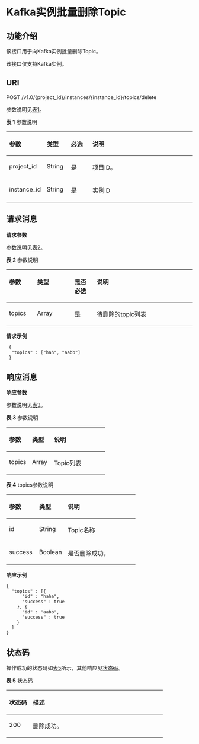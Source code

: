 # Kafka实例批量删除Topic<a name="dms-api-180614003"></a>

## 功能介绍<a name="section281017251256"></a>

该接口用于向Kafka实例批量删除Topic。

该接口仅支持Kafka实例。

## URI<a name="section2989194312512"></a>

POST /v1.0/\{project\_id\}/instances/\{instance\_id\}/topics/delete

参数说明见[表1](#table999074314516)。

**表 1**  参数说明

<a name="table999074314516"></a>
<table><thead align="left"><tr id="row1611514441455"><th class="cellrowborder" valign="top" width="16%" id="mcps1.2.5.1.1"><p id="p121151744458"><a name="p121151744458"></a><a name="p121151744458"></a>参数</p>
</th>
<th class="cellrowborder" valign="top" width="13%" id="mcps1.2.5.1.2"><p id="p7115114415513"><a name="p7115114415513"></a><a name="p7115114415513"></a>类型</p>
</th>
<th class="cellrowborder" valign="top" width="12%" id="mcps1.2.5.1.3"><p id="p111517441957"><a name="p111517441957"></a><a name="p111517441957"></a>必选</p>
</th>
<th class="cellrowborder" valign="top" width="59%" id="mcps1.2.5.1.4"><p id="p6115174418512"><a name="p6115174418512"></a><a name="p6115174418512"></a>说明</p>
</th>
</tr>
</thead>
<tbody><tr id="row121155447517"><td class="cellrowborder" valign="top" width="16%" headers="mcps1.2.5.1.1 "><p id="p15115944853"><a name="p15115944853"></a><a name="p15115944853"></a>project_id</p>
</td>
<td class="cellrowborder" valign="top" width="13%" headers="mcps1.2.5.1.2 "><p id="p17115244354"><a name="p17115244354"></a><a name="p17115244354"></a>String</p>
</td>
<td class="cellrowborder" valign="top" width="12%" headers="mcps1.2.5.1.3 "><p id="p161154441252"><a name="p161154441252"></a><a name="p161154441252"></a>是</p>
</td>
<td class="cellrowborder" valign="top" width="59%" headers="mcps1.2.5.1.4 "><p id="p8115134420510"><a name="p8115134420510"></a><a name="p8115134420510"></a>项目ID。</p>
</td>
</tr>
<tr id="row171159441358"><td class="cellrowborder" valign="top" width="16%" headers="mcps1.2.5.1.1 "><p id="p12117204415518"><a name="p12117204415518"></a><a name="p12117204415518"></a>instance_id</p>
</td>
<td class="cellrowborder" valign="top" width="13%" headers="mcps1.2.5.1.2 "><p id="p411717442510"><a name="p411717442510"></a><a name="p411717442510"></a>String</p>
</td>
<td class="cellrowborder" valign="top" width="12%" headers="mcps1.2.5.1.3 "><p id="p111784412519"><a name="p111784412519"></a><a name="p111784412519"></a>是</p>
</td>
<td class="cellrowborder" valign="top" width="59%" headers="mcps1.2.5.1.4 "><p id="p1911784411513"><a name="p1911784411513"></a><a name="p1911784411513"></a>实例ID</p>
</td>
</tr>
</tbody>
</table>

## 请求消息<a name="section101441458"></a>

**请求参数**

参数说明见[表2](#table192144257)。

**表 2**  参数说明

<a name="table192144257"></a>
<table><thead align="left"><tr id="row141190441157"><th class="cellrowborder" valign="top" width="15%" id="mcps1.2.5.1.1"><p id="p11191144155"><a name="p11191144155"></a><a name="p11191144155"></a>参数</p>
</th>
<th class="cellrowborder" valign="top" width="20%" id="mcps1.2.5.1.2"><p id="p61195448514"><a name="p61195448514"></a><a name="p61195448514"></a>类型</p>
</th>
<th class="cellrowborder" valign="top" width="12%" id="mcps1.2.5.1.3"><p id="p11119104414518"><a name="p11119104414518"></a><a name="p11119104414518"></a>是否必选</p>
</th>
<th class="cellrowborder" valign="top" width="53%" id="mcps1.2.5.1.4"><p id="p111915441953"><a name="p111915441953"></a><a name="p111915441953"></a>说明</p>
</th>
</tr>
</thead>
<tbody><tr id="row1911984410515"><td class="cellrowborder" valign="top" width="15%" headers="mcps1.2.5.1.1 "><p id="p8119154410515"><a name="p8119154410515"></a><a name="p8119154410515"></a>topics</p>
</td>
<td class="cellrowborder" valign="top" width="20%" headers="mcps1.2.5.1.2 "><p id="p5119154417519"><a name="p5119154417519"></a><a name="p5119154417519"></a>Array</p>
</td>
<td class="cellrowborder" valign="top" width="12%" headers="mcps1.2.5.1.3 "><p id="p51191544556"><a name="p51191544556"></a><a name="p51191544556"></a>是</p>
</td>
<td class="cellrowborder" valign="top" width="53%" headers="mcps1.2.5.1.4 "><p id="p51191844655"><a name="p51191844655"></a><a name="p51191844655"></a>待删除的topic列表</p>
</td>
</tr>
</tbody>
</table>

**请求示例**

```
 {
  "topics" : ["hah", "aabb"]
 }
```

## 响应消息<a name="section19101644156"></a>

**响应参数**

参数说明见[表3](#table10111744455)。

**表 3**  参数说明

<a name="table10111744455"></a>
<table><thead align="left"><tr id="row41192441858"><th class="cellrowborder" valign="top" width="23.23%" id="mcps1.2.4.1.1"><p id="p121201944354"><a name="p121201944354"></a><a name="p121201944354"></a>参数</p>
</th>
<th class="cellrowborder" valign="top" width="22.220000000000002%" id="mcps1.2.4.1.2"><p id="p1812011441515"><a name="p1812011441515"></a><a name="p1812011441515"></a>类型</p>
</th>
<th class="cellrowborder" valign="top" width="54.55%" id="mcps1.2.4.1.3"><p id="p51207446518"><a name="p51207446518"></a><a name="p51207446518"></a>说明</p>
</th>
</tr>
</thead>
<tbody><tr id="row15120184418519"><td class="cellrowborder" valign="top" width="23.23%" headers="mcps1.2.4.1.1 "><p id="p1112013442053"><a name="p1112013442053"></a><a name="p1112013442053"></a>topics</p>
</td>
<td class="cellrowborder" valign="top" width="22.220000000000002%" headers="mcps1.2.4.1.2 "><p id="p1812019441651"><a name="p1812019441651"></a><a name="p1812019441651"></a>Array</p>
</td>
<td class="cellrowborder" valign="top" width="54.55%" headers="mcps1.2.4.1.3 "><p id="p10120244959"><a name="p10120244959"></a><a name="p10120244959"></a>Topic列表</p>
</td>
</tr>
</tbody>
</table>

**表 4**  topics参数说明

<a name="table046213306109"></a>
<table><thead align="left"><tr id="row2046612306104"><th class="cellrowborder" valign="top" width="23.23%" id="mcps1.2.4.1.1"><p id="p1646783041010"><a name="p1646783041010"></a><a name="p1646783041010"></a>参数</p>
</th>
<th class="cellrowborder" valign="top" width="22.220000000000002%" id="mcps1.2.4.1.2"><p id="p9468113091015"><a name="p9468113091015"></a><a name="p9468113091015"></a>类型</p>
</th>
<th class="cellrowborder" valign="top" width="54.55%" id="mcps1.2.4.1.3"><p id="p1846903011104"><a name="p1846903011104"></a><a name="p1846903011104"></a>说明</p>
</th>
</tr>
</thead>
<tbody><tr id="row64765308104"><td class="cellrowborder" valign="top" width="23.23%" headers="mcps1.2.4.1.1 "><p id="p347823071014"><a name="p347823071014"></a><a name="p347823071014"></a>id</p>
</td>
<td class="cellrowborder" valign="top" width="22.220000000000002%" headers="mcps1.2.4.1.2 "><p id="p15479730111010"><a name="p15479730111010"></a><a name="p15479730111010"></a>String</p>
</td>
<td class="cellrowborder" valign="top" width="54.55%" headers="mcps1.2.4.1.3 "><p id="p848023015100"><a name="p848023015100"></a><a name="p848023015100"></a>Topic名称</p>
</td>
</tr>
<tr id="row248183016109"><td class="cellrowborder" valign="top" width="23.23%" headers="mcps1.2.4.1.1 "><p id="p19482163018103"><a name="p19482163018103"></a><a name="p19482163018103"></a>success</p>
</td>
<td class="cellrowborder" valign="top" width="22.220000000000002%" headers="mcps1.2.4.1.2 "><p id="p3483153041011"><a name="p3483153041011"></a><a name="p3483153041011"></a>Boolean</p>
</td>
<td class="cellrowborder" valign="top" width="54.55%" headers="mcps1.2.4.1.3 "><p id="p1348413061012"><a name="p1348413061012"></a><a name="p1348413061012"></a>是否删除成功。</p>
</td>
</tr>
</tbody>
</table>

**响应示例**

```
{
  "topics" : [{
      "id" : "haha",
      "success" : true
    }, {
      "id" : "aabb",
      "success" : true
    }
  ]
}
```

## 状态码<a name="section92216442511"></a>

操作成功的状态码如[表5](#table6231844656)所示，其他响应见[状态码](状态码.md)。

**表 5**  状态码

<a name="table6231844656"></a>
<table><thead align="left"><tr id="row1512019448511"><th class="cellrowborder" valign="top" width="15.15%" id="mcps1.2.3.1.1"><p id="p1120144453"><a name="p1120144453"></a><a name="p1120144453"></a>状态码</p>
</th>
<th class="cellrowborder" valign="top" width="84.85000000000001%" id="mcps1.2.3.1.2"><p id="p2012019445514"><a name="p2012019445514"></a><a name="p2012019445514"></a>描述</p>
</th>
</tr>
</thead>
<tbody><tr id="row912012447517"><td class="cellrowborder" valign="top" width="15.15%" headers="mcps1.2.3.1.1 "><p id="p912044411514"><a name="p912044411514"></a><a name="p912044411514"></a>200</p>
</td>
<td class="cellrowborder" valign="top" width="84.85000000000001%" headers="mcps1.2.3.1.2 "><p id="p71201441758"><a name="p71201441758"></a><a name="p71201441758"></a>删除成功。</p>
</td>
</tr>
</tbody>
</table>

